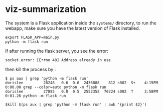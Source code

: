 # viz-summarizationThe system is a Flask application inside the ``systems/`` directory, to run the webapp, make sure you have the latest version of Flask installed. 
 ```
export FLASK_APP=main.py
python -m flask run
```



If after running the flask server, you see the error: 
```
socket.error: [Errno 48] Address already in use
```
then kill the process by : 
```
$ ps aux | grep 'python -m flask run'
dorislee         28248   0.6  0.0  2436888    812 s002  S+    4:15PM   0:00.00 grep --color=auto python -m flask run
dorislee         27885   0.0  0.5  2552352  76224 s002  T     3:58PM   0:01.26 python -m flask run

$kill $(ps aux | grep 'python -m flask run' | awk '{print $2}')
```
